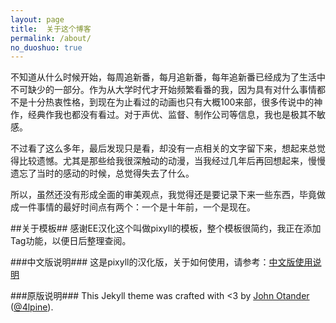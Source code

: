 ```yaml
---
layout: page
title:  关于这个博客
permalink: /about/
no_duoshuo: true
---
```


不知道从什么时候开始，每周追新番，每月追新番，每年追新番已经成为了生活中不可缺少的一部分。作为从大学时代才开始频繁看番的我，因为具有对什么事情都不是十分热衷性格，到现在为止看过的动画也只有大概100来部，很多传说中的神作，经典作我也都没有看过。对于声优、监督、制作公司等信息，我也是极其不敏感。

不过看了这么多年，最后发现只是看，却没有一点相关的文字留下来，想起来总觉得比较遗憾。尤其是那些给我很深触动的动漫，当我经过几年后再回想起来，慢慢遗忘了当时的感动的时候，总觉得失去了什么。

所以，虽然还没有形成全面的审美观点，我觉得还是要记录下来一些东西，毕竟做成一件事情的最好时间点有两个：一个是十年前，一个是现在。


##关于模板##
感谢EE汉化这个叫做pixyll的模板，整个模板很简约，我正在添加Tag功能，以便日后整理查阅。

###中文版说明###
这是pixyll的汉化版，关于如何使用，请参考：[中文版使用说明](http://pixyll.maxee.info)

###原版说明###
This Jekyll theme was crafted with <3 by [John Otander](http://johnotander.com)
([@4lpine](https://twitter.com/4lpine)).
